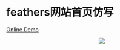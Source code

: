 # feathers网站首页仿写

[Online Demo](http://dingdingbai.github.io/feathers-practice/)

<p align="center">	<img src="http://ok7n02kz6.bkt.clouddn.com/FgtNr8RN-hA4TjCYhLI-Cb0VcitV.png"></p>